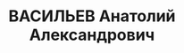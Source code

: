 ---
title: ВАСИЛЬЕВ Анатолий Александрович
description: "Род. в 1904, Ленинградская обл., г. Устюжна. \n "
---